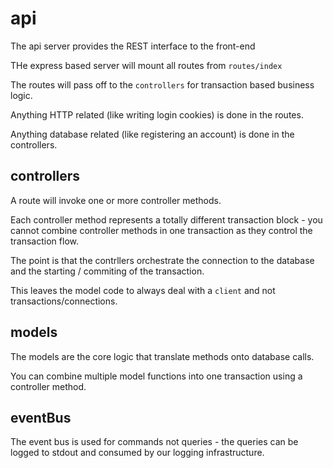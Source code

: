 # api


The api server provides the REST interface to the front-end

THe express based server will mount all routes from `routes/index`

The routes will pass off to the `controllers` for transaction based business logic.

Anything HTTP related (like writing login cookies) is done in the routes.

Anything database related (like registering an account) is done in the controllers.

## controllers

A route will invoke one or more controller methods.

Each controller method represents a totally different transaction block - you cannot combine controller methods in one transaction as they control the transaction flow.

The point is that the contrllers orchestrate the connection to the database and the starting / commiting of the transaction.

This leaves the model code to always deal with a `client` and not transactions/connections.

## models

The models are the core logic that translate methods onto database calls.

You can combine multiple model functions into one transaction using a controller method.

## eventBus

The event bus is used for commands not queries - the queries can be logged to stdout and consumed by our logging infrastructure.